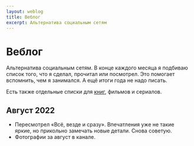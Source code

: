 ```yaml
---
layout: weblog
title: Веблог
excerpt: Альтернатива социальным сетям
---
```


# Веблог

Альтернатива социальным сетям. В конце каждого месяца я подбиваю список того, что я сделал, прочитал или посмотрел. Это помогает вспомнить, чем я занимался. А ещё итоги года не надо писать.

Есть также отдельные списки для [книг](/books), фильмов и сериалов.


## Август 2022

- Пересмотрел «Всё, везде и сразу». Впечатления уже не такие яркие, но прикольно замечать новые детали. Снова советую.
- Фотографии за август в канале.
